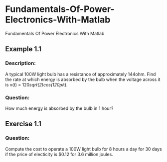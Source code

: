 # **Fundamentals-Of-Power-Electronics-With-Matlab**
Fundamentals Of Power Electronics With Matlab
## **Example 1.1**
### Description:
  A typical 100W light bulb has a resistance of approximately 144ohm. Find the rate at which energy is absorbed by the bulb when the voltage across it is v(t) = 120*sqrt(2)*cos(120*pi*t).
### Question:
  How much energy is absorbed by the bulb in 1 hour?
## Exercise 1.1 
### Question:
  Compute the cost to operate a 100W light bulb for 8 hours a day for 30 days if the price of electicity is $0.12 for 3.6 million joules.

